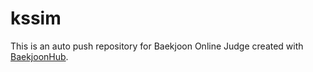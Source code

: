 # kssim
This is an auto push repository for Baekjoon Online Judge created with [BaekjoonHub](https://github.com/BaekjoonHub/BaekjoonHub).
